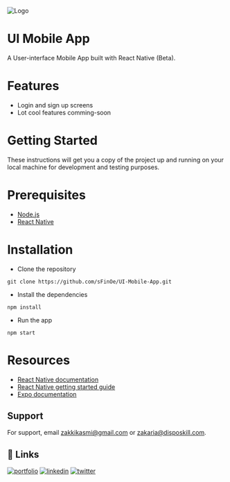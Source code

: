 
![Logo](https://i.ibb.co/S5GNR1p/ui-Mobile-App.png)


# UI Mobile App

A User-interface Mobile App built with React Native (Beta).

# Features

- Login and sign up screens
- Lot cool features comming-soon

# Getting Started

These instructions will get you a copy of the project up and running on your local machine for development and testing purposes.

# Prerequisites

- [Node.js](https://nodejs.org/)
- [React Native](https://reactnative.dev/)


# Installation

- Clone the repository
```
git clone https://github.com/sFinOe/UI-Mobile-App.git
```
- Install the dependencies
```
npm install
```
- Run the app

```
npm start
```

# Resources
- [React Native documentation](https://reactnative.dev/docs)
- [React Native getting started guide](https://reactnative.dev/docs/getting-started)
- [Expo documentation](https://docs.expo.io/)

## Support

For support, email zakkikasmi@gmail.com or zakaria@disposkill.com.


## 🔗 Links
[![portfolio](https://img.shields.io/badge/my_portfolio-000?style=for-the-badge&logo=ko-fi&logoColor=white)](https://disposkill.com/about_me)
[![linkedin](https://img.shields.io/badge/linkedin-0A66C2?style=for-the-badge&logo=linkedin&logoColor=white)](https://www.linkedin.com/in/sFinoe)
[![twitter](https://img.shields.io/badge/twitter-1DA1F2?style=for-the-badge&logo=twitter&logoColor=white)](https://twitter.com/zakie_kasmi)

